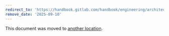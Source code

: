 ```yaml
---
redirect_to: 'https://handbook.gitlab.com/handbook/engineering/architecture/design-documents/automated_query_analysis/'
remove_date: '2025-09-10'
---
```


This document was moved to [another location](https://handbook.gitlab.com/handbook/engineering/architecture/design-documents/automated_query_analysis/).

<!-- This redirect file can be deleted after <2025-09-10>. -->
<!-- Redirects that point to other docs in the same project expire in three months. -->
<!-- Redirects that point to docs in a different project or site (for example, link is not relative and starts with `https:`) expire in one year. -->
<!-- Before deletion, see: https://docs.gitlab.com/ee/development/documentation/redirects.html -->

